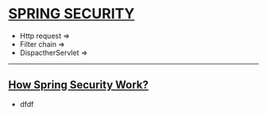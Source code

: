 # [SPRING SECURITY]()
* Http request      =>
* Filter chain      => 
* DispactherServlet =>
---

## [How Spring Security Work?]()
  - dfdf